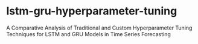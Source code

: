 # lstm-gru-hyperparameter-tuning
A Comparative Analysis of Traditional and Custom Hyperparameter Tuning Techniques for LSTM and GRU Models in Time Series Forecasting
